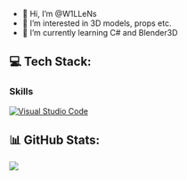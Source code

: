 - 👋 Hi, I’m @W1LLeNs
- 👀 I’m interested in 3D models, props etc. 
- 🌱 I’m currently learning C# and Blender3D

## 💻 Tech Stack:
### **Skills**
[![Visual Studio Code](https://custom-icon-badges.demolab.com/badge/Visual%20Studio%20Code-0078d7.svg?logo=vsc&logoColor=white)](#)

## 📊 GitHub Stats:
![](https://github-readme-stats.vercel.app/api/top-langs/?username=W1LLeNs&theme=nord&hide_border=true&include_all_commits=false&count_private=false&layout=compact)
<!---
W1LLeNs/W1LLeNs is a ✨ special ✨ repository because its `README.md` (this file) appears on your GitHub profile.
You can click the Preview link to take a look at your changes.
--->
